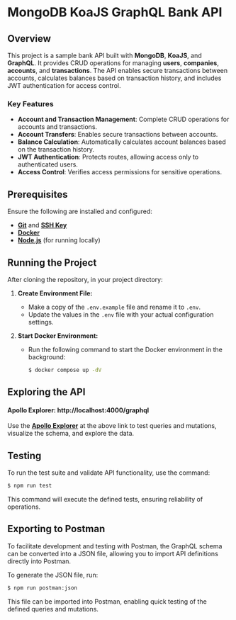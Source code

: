 # **MongoDB KoaJS GraphQL Bank API**

## **Overview**

This project is a sample bank API built with **MongoDB**, **KoaJS**, and **GraphQL**. It provides CRUD operations for managing **users**, **companies**, **accounts**, and **transactions**. The API enables secure transactions between accounts, calculates balances based on transaction history, and includes JWT authentication for access control.

### **Key Features**

- **Account and Transaction Management**: Complete CRUD operations for accounts and transactions.
- **Account Transfers**: Enables secure transactions between accounts.
- **Balance Calculation**: Automatically calculates account balances based on the transaction history.
- **JWT Authentication**: Protects routes, allowing access only to authenticated users.
- **Access Control**: Verifies access permissions for sensitive operations.

## **Prerequisites**

Ensure the following are installed and configured:

- [**Git**](https://git-scm.com/book/en/v2/Getting-Started-Installing-Git) and [**SSH Key**](https://docs.github.com/en/authentication/connecting-to-github-with-ssh/generating-a-new-ssh-key-and-adding-it-to-the-ssh-agent)
- [**Docker**](https://docs.docker.com/engine/install)
- [**Node.js**](https://nodejs.org/) (for running locally)

## **Running the Project**

After cloning the repository, in your project directory:

1. **Create Environment File:**
   - Make a copy of the `.env.example` file and rename it to `.env`.
   - Update the values in the `.env` file with your actual configuration settings.

2. **Start Docker Environment:**
   - Run the following command to start the Docker environment in the background:

     ```bash
     $ docker compose up -dV
     ```

## **Exploring the API**

#### **Apollo Explorer**: **http://localhost:4000/graphql**

Use the [**Apollo Explorer**](https://www.apollographql.com/tutorials/lift-off-part1/06-apollo-explorer) at the above link to test queries and mutations, visualize the schema, and explore the data.

## **Testing**

To run the test suite and validate API functionality, use the command:

```bash
$ npm run test
```

This command will execute the defined tests, ensuring reliability of operations.

## **Exporting to Postman**

To facilitate development and testing with Postman, the GraphQL schema can be converted into a JSON file, allowing you to import API definitions directly into Postman.

To generate the JSON file, run:

```bash
$ npm run postman:json
```

This file can be imported into Postman, enabling quick testing of the defined queries and mutations.
